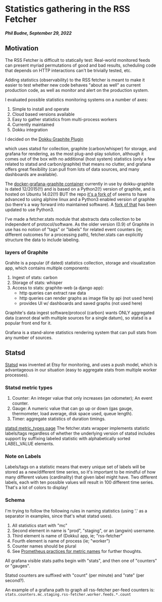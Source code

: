 # Statistics gathering in the RSS Fetcher

##### Phil Budne, September 29, 2022

## Motivation

The RSS Fetcher is difficult to statically test: Real-world monitored
feeds can present myriad permutations of good and bad results,
scheduling code that depends on HTTP interactions can't be trivially
tested, etc.

Adding statistics (observability) to the RSS fetcher is meant to make
it easier to test whether new code behaves "about as well" as current
production code, as well as monitor and alert on the production system.

I evaluated possible statistics monitoring systems on a number of axes:

1. Simple to install and operate
2. Cloud based versions available
3. Easy to gather statistics from multi-process workers
4. Currently maintained
5. Dokku integration

I decided on the [Dokku Graphite Plugin](https://github.com/dokku/dokku-graphite)

which uses statsd for collection, graphite (carbon/whisper) for storage,
and grafana for rendering, as the most plug-and-play solution,
although it comes out of the box with no additional (host system)
statistics (only a few related to statsd and carbon/graphite) that
means no clutter, and grafana offers great flexibility (can pull from
lots of data sources, and many dashboards are available).

The [docker-grafana-graphite container](https://github.com/jlachowski/docker-grafana-graphite)
currently in use by dokku-graphite is dated 12/2015(!!) and is based on a Python2(!)
version of graphite, and is hosted on Ubuntu 14.02(!!) BUT the repo
[it's a fork of](https://github.com/kamon-io/docker-grafana-graphite)
of seems to have advanced to using alphine linux and a Python3 enabled version of graphite
(so there's a way forward into maintained software). A
[fork of that](https://github.com/lachesis/docker-grafana-graphite) has been updated to use Python3.

I've made a fetcher.stats module that abstracts data collection to be
independent of protocol/software.  As the older version (0.9) of
Graphite in use has no notion of "tags" or "labels" for related event
counters (ie; different outcomes for a processing path), fetcher.stats
can explicitly structure the data to include labeling.

### layers of Graphite

Grahite is a popular (if dated) statistics collection, storage and visualization app,
which contains multiple components:

1. Ingest of stats: carbon
2. Storage of stats: whisper
3. Access to stats: graphite-web (a django app):
    * http queries can extract raw data
    * http queries can render graphs as image file by api (not used here)
    * provides UI w/ dashboards and saved graphs (not used here)

Graphite's data ingest software/protocol (carbon) wants ONLY
aggregated data (cannot deal with multiple sources for a single
datum), so statsd is a popular front end for it.

Grafana is a stand-alone statistics rendering system that can pull stats
from any number of sources.

## Statsd

[Statsd](https://www.etsy.com/codeascraft/measure-anything-measure-everything/)
was invented at Etsy for monitoring, and uses a push model, which is advantageous
in our situation (easy to aggregate stats from multiple worker processes).

### Statsd metric types

1.  Counter:  An integer value that only increases (an odometer); An event counter.
2.  Gauge:  A numeric value that can go up or down (gas gauge, thermometer, load average, disk space used, queue length).
3.  Timer: aggregate statistics of duration timings.

[statsd metric_types page](https://github.com/statsd/statsd/blob/master/docs/metric_types.md)
The fetcher.stats wrapper implements statistic labels/tags regardless
of whether the underlying version of statsd includes support by
suffixing labeled statistic with alphabetically sorted LABEL_VALUE
elements.

### Note on Labels

Labels/tags on a statistic means that every unique set of labels will
be stored as a new/different time series, so it's important to be
mindful of how many different values (cardinality) that given label
might have.  Two different labels, each with ten possible values
will result in 100 different time series.  That's a lot of colors
to display!

### Schema

I'm trying to follow the following rules in naming statistics (using
'.' as a separator in examples, since that's what statsd uses).

1. All statistics start with "mc"
2. Second element in name is "prod", "staging", or an (angwin) username.
3. Third element is name of (Dokku) app, ie; "rss-fetcher"
4. Fourth element is name of process (ie; "worker")
5. Counter names should be plural
6. See [Prometheus practices for metric names](https://prometheus.io/docs/practices/naming/#metric-names) for further thoughts.

All grafana visible stats paths begin with "stats", and then one of
"counters" or "gauges".

Statsd counters are suffixed with "count" (per minute) and "rate"
(per second?).

An example of a grafana path to graph all rss-fetcher per-feed counters is:
`stats.counters.mc.staging.rss-fetcher.worker.feeds.*.count`


